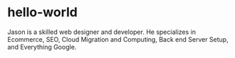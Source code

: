 # hello-world
Jason is a skilled web designer and developer.  He specializes in Ecommerce, SEO, Cloud Migration and Computing, Back end Server Setup, and Everything Google.
